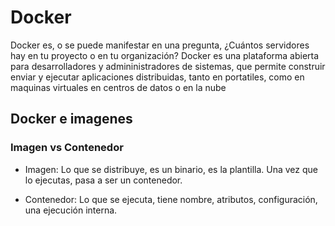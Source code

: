 # Docker

Docker es, o se puede manifestar en una pregunta, ¿Cuántos servidores hay en tu proyecto o en tu organización?
Docker es una plataforma abierta para desarrolladores y admininistradores de sistemas, que permite construir
enviar y ejecutar aplicaciones distribuidas, tanto en portatiles, como en maquinas virtuales en centros de datos o en la nube

## Docker e imagenes

### Imagen vs Contenedor

 - Imagen: Lo que se distribuye, es un binario, es la plantilla. Una vez que lo ejecutas, pasa a ser un contenedor.

 - Contenedor: Lo que se ejecuta, tiene nombre, atributos, configuración, una ejecución interna.
